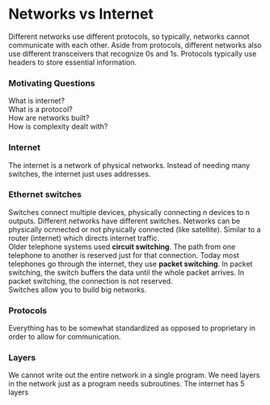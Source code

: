 # Networks vs Internet
Different networks use different protocols, so typically, networks cannot communicate with each other. 
Aside from protocols, different networks also use different transceivers that recognize 0s and 1s. 
Protocols typically use headers to store essential information. 

### Motivating Questions
What is internet?  
What is a protocol?  
How are networks built?  
How is complexity dealt with?  

### Internet
The internet is a network of physical networks. Instead of needing many switches, the internet just uses addresses. 

### Ethernet switches
Switches connect multiple devices, physically connecting n devices to n outputs. Different networks have different switches. 
Networks can be physically ocnnected or not physically connected (like satellite). Similar to a router (internet) which directs 
internet traffic.  
Older telephone systems used **circuit switching**. The path from one telephone to another is reserved just for that connection. 
Today most telephones go through the internet, they use **packet switching**. In packet switching, the switch buffers the data 
until the whole packet arrives. In packet switching, the connection is not reserved.  
Switches allow you to build big networks. 

### Protocols
Everything has to be somewhat standardized as opposed to proprietary in order to allow for communication. 

### Layers
We cannot write out the entire network in a single program. We need layers in the network just as a program needs subroutines. The internet has 5 layers
